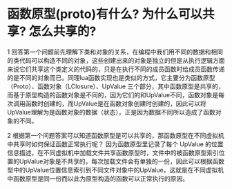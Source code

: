# 函数原型(proto)有什么? 为什么可以共享? 怎么共享的?

1 回答第一个问题前先理解下类和对象的关系，在编程中我们用不同的数据和相同的类代码可以构造不同的对象，这些创建出来的对象是独立的但是从执行逻辑方面来说它们共享这个类定义的代码的，只是在执行不同的成员函数时给成员函数传递的是不同的对象而已。同理lua函数实现也是类似的方式，它主要分为函数原型（Proto）、函数对象（LClosure）、UpValue 三个部分，其中函数原型是共享的，而基于原型构造的函数对象是不同的，因为它们的和UpValue不同，函数对象是每次调用函数时创建的，而UpValue是在函数对象创建时创建的，因此可以将UpValue理解为是函数对象的数据（状态），正是因为数据不同所以造成了函数对象的不同。

2 根据第一个问题答案可以知道函数原型是可以共享的，那函数原型在不同虚拟机中共享时如何保证函数正常执行呢？ 因为函数原型里记录了每个 UpValue 的位置信息描述，在不同虚拟机中加载文件共享函数原型时，文件中的被函数原型索引位置的UpValue对象是不共享的，每次加载文件会有单独的一份，因此可以根据函数型中的UpValue位置信息索引到不同文件对象中的UpValue，这就是在不同虚拟机中函数原型是同一份而以此为原型构造的函数可以正常执行的原因。
